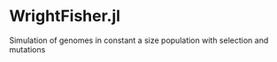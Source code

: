 # WrightFisher.jl
Simulation of genomes in constant a size population with selection and mutations 
